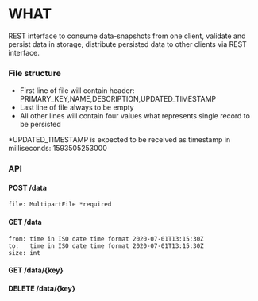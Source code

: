 # WHAT
REST interface to consume data-snapshots from one client, validate
and persist data in storage, distribute persisted data to other clients via REST interface.

### File structure
- First line of file will contain header:
PRIMARY_KEY,NAME,DESCRIPTION,UPDATED_TIMESTAMP
- Last line of file always to be empty
- All other lines will contain four values what represents single record to be
persisted
    
*UPDATED_TIMESTAMP is expected to be received as timestamp in milliseconds: 1593505253000

### API

#### POST /data
    file: MultipartFile *required
#### GET /data
    from: time in ISO date time format 2020-07-01T13:15:30Z
    to:   time in ISO date time format 2020-07-01T13:15:30Z
    size: int
#### GET /data/{key}

#### DELETE /data/{key}

